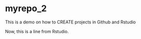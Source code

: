# myrepo_2
This is a demo on how to CREATE projects in Github and Rstudio

Now, this is a line from Rstudio.